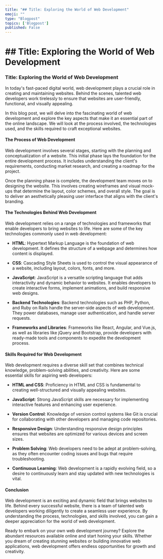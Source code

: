 ```yaml
---
title: "## Title: Exploring the World of Web Development"
emoji: ""
type: "Blogpost"
topics: ['Blogpost']
published: False
---
```


# ## Title: Exploring the World of Web Development

### Title: Exploring the World of Web Development

In today's fast-paced digital world, web development plays a crucial role in creating and maintaining websites. Behind the scenes, talented web developers work tirelessly to ensure that websites are user-friendly, functional, and visually appealing.

In this blog post, we will delve into the fascinating world of web development and explore the key aspects that make it an essential part of the online landscape. We will look at the process involved, the technologies used, and the skills required to craft exceptional websites.

#### The Process of Web Development

Web development involves several stages, starting with the planning and conceptualization of a website. This initial phase lays the foundation for the entire development process. It includes understanding the client's requirements, conducting market research, and creating a roadmap for the project.

Once the planning phase is complete, the development team moves on to designing the website. This involves creating wireframes and visual mock-ups that determine the layout, color schemes, and overall style. The goal is to deliver an aesthetically pleasing user interface that aligns with the client's branding.

#### The Technologies Behind Web Development

Web development relies on a range of technologies and frameworks that enable developers to bring websites to life. Here are some of the key technologies commonly used in web development:

- **HTML**: Hypertext Markup Language is the foundation of web development. It defines the structure of a webpage and determines how content is displayed.

- **CSS**: Cascading Style Sheets is used to control the visual appearance of a website, including layout, colors, fonts, and more.

- **JavaScript**: JavaScript is a versatile scripting language that adds interactivity and dynamic behavior to websites. It enables developers to create interactive forms, implement animations, and build responsive web designs.

- **Backend Technologies**: Backend technologies such as PHP, Python, and Ruby on Rails handle the server-side aspects of web development. They power databases, manage user authentication, and handle server requests.

- **Frameworks and Libraries**: Frameworks like React, Angular, and Vue.js, as well as libraries like jQuery and Bootstrap, provide developers with ready-made tools and components to expedite the development process.

#### Skills Required for Web Development

Web development requires a diverse skill set that combines technical knowledge, problem-solving abilities, and creativity. Here are some essential skills for aspiring web developers:

- **HTML and CSS**: Proficiency in HTML and CSS is fundamental to creating well-structured and visually appealing websites.

- **JavaScript**: Strong JavaScript skills are necessary for implementing interactive features and enhancing user experience.

- **Version Control**: Knowledge of version control systems like Git is crucial for collaborating with other developers and managing code repositories.

- **Responsive Design**: Understanding responsive design principles ensures that websites are optimized for various devices and screen sizes.

- **Problem Solving**: Web developers need to be adept at problem-solving, as they often encounter coding issues and bugs that require troubleshooting.

- **Continuous Learning**: Web development is a rapidly evolving field, so a desire to continuously learn and stay updated with new technologies is vital.

#### Conclusion

Web development is an exciting and dynamic field that brings websites to life. Behind every successful website, there is a team of talented web developers working diligently to create a seamless user experience. By understanding the process, technologies, and skills involved, you can gain a deeper appreciation for the world of web development.

Ready to embark on your own web development journey? Explore the abundant resources available online and start honing your skills. Whether you dream of creating stunning websites or building innovative web applications, web development offers endless opportunities for growth and creativity.
